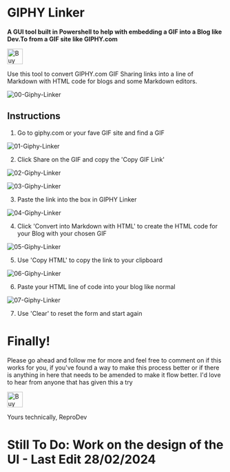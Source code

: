 # GIPHY Linker
**A GUI tool built in Powershell to help with embedding a GIF into a Blog like Dev.To from a GIF site like GIPHY.com**

<a href='https://ko-fi.com/Z8Z6E0CY0' target='_blank'><img height='36' style='border:0px;height:36px;' src='https://cdn.ko-fi.com/cdn/kofi2.png?v=3' border='0' alt='Buy Me a Coffee at ko-fi.com' /></a>

Use this tool to convert GIPHY.com GIF Sharing links into a line of Markdown with HTML code for blogs and some Markdown editors.

![00-Giphy-Linker](https://github.com/reprodev/GIPHY-Linker/assets/8764255/f5220f0a-25ac-4759-aca3-b480e0cf2436)

## Instructions

1. Go to giphy.com or your fave GIF site and find a GIF

![01-Giphy-Linker](https://github.com/reprodev/GIPHY-Linker/assets/8764255/d8874c27-7afe-4ece-b582-abce3131bc17)

2. Click Share on the GIF and copy the 'Copy GIF Link'

![02-Giphy-Linker](https://github.com/reprodev/GIPHY-Linker/assets/8764255/17c8d4d5-4807-44bd-9e0b-90f8e998932f)

![03-Giphy-Linker](https://github.com/reprodev/GIPHY-Linker/assets/8764255/d2de6e63-9edb-4737-bd9a-04b70b9dd0c0)

3. Paste the link into the box in GIPHY Linker

![04-Giphy-Linker](https://github.com/reprodev/GIPHY-Linker/assets/8764255/d2085c5a-5b73-40de-ab9c-23fb8ea4e4ab)

4. Click 'Convert into Markdown with HTML' to create the HTML code for your Blog with your chosen GIF

![05-Giphy-Linker](https://github.com/reprodev/GIPHY-Linker/assets/8764255/9ca56252-54ed-4532-85c6-7242bb857ba9)

5. Use 'Copy HTML' to copy the link to your clipboard

![06-Giphy-Linker](https://github.com/reprodev/GIPHY-Linker/assets/8764255/ae978b2c-1698-4155-8009-a2a9202711ae)

6. Paste your HTML line of code into your blog like normal

![07-Giphy-Linker](https://github.com/reprodev/GIPHY-Linker/assets/8764255/c8068261-03f8-47a5-b81f-d5a097e96255)

7. Use 'Clear' to reset the form and start again

# Finally!

Please go ahead and follow me for more and feel free to comment on if this works for you, if you've found a way to make this process better or if there is anything in here that needs to be amended to make it flow better. I'd love to hear from anyone that has given this a try

<a href='https://ko-fi.com/Z8Z6E0CY0' target='_blank'><img height='36' style='border:0px;height:36px;' src='https://cdn.ko-fi.com/cdn/kofi2.png?v=3' border='0' alt='Buy Me a Coffee at ko-fi.com' /></a>

Yours technically,
ReproDev

# Still To Do: Work on the design of the UI - Last Edit 28/02/2024
